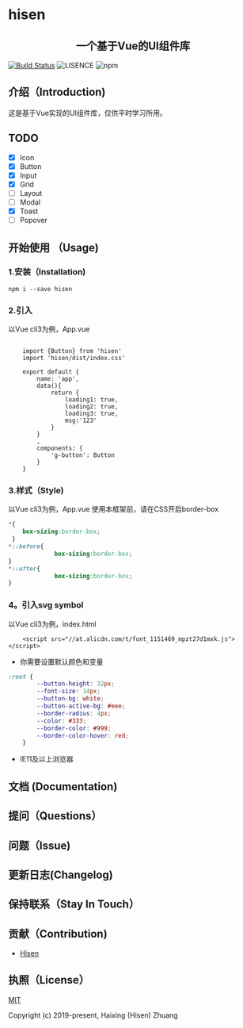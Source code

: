 # hisen
<h2 align="center">一个基于Vue的UI组件库</h2>

[![Build Status](https://travis-ci.org/zhuanghaixin/hisen.svg?branch=master)](https://travis-ci.org/zhuanghaixin/hisen)
![LISENCE](https://img.shields.io/npm/l/express.svg)
![npm](https://img.shields.io/npm/v/hisen.svg)
## 介绍（Introduction)
这是基于Vue实现的UI组件库，仅供平时学习所用。
## TODO
   - [x] Icon
   - [x] Button
   - [x] Input
   - [x] Grid
   - [ ] Layout
   - [ ] Modal
   - [x] Toast
   - [ ] Popover
## 开始使用 （Usage)
### 1.安装（Installation)
```
npm i --save hisen

```
### 2.引入
以Vue cli3为例，App.vue
```

    import {Button} from 'hisen'
    import 'hisen/dist/index.css'

    export default {
        name: 'app',
        data(){
            return {
                loading1: true,
                loading2: true,
                loading3: true,
                msg:'123'
            }
        }
        ,
        components: {
            'g-button': Button
        }
    }
```
### 3.样式（Style)
以Vue cli3为例，App.vue
使用本框架前，请在CSS开启border-box
```css
*{
    box-sizing:border-box;
 }
*::before{
             box-sizing:border-box;
}
*::after{
             box-sizing:border-box;
}
```
### 4。引入svg symbol
以Vue cli3为例，index.html
```
    <script src="//at.alicdn.com/t/font_1151469_mpzt27d1mxk.js"></script>
```
- 你需要设置默认颜色和变量
```css
:root {
        --button-height: 32px;
        --font-size: 14px;
        --button-bg: white;
        --button-active-bg: #eee;
        --border-radius: 4px;
        --color: #333;
        --border-color: #999;
        --border-color-hover: red;
    }
```
- IE11及以上浏览器

## 文档 (Documentation)
## 提问（Questions）
## 问题（Issue)
## 更新日志(Changelog)
## 保持联系（Stay In Touch）
## 贡献（Contribution)
- [Hisen](https://github.com/zhuanghaixin)
## 执照（License）
[MIT](http://opensource.org/licenses/MIT)

Copyright (c) 2019-present, Haixing (Hisen) Zhuang
